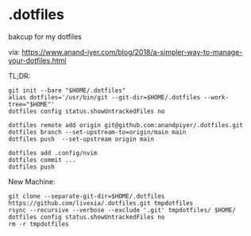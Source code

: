 # .dotfiles
bakcup for my dotfiles

via: https://www.anand-iyer.com/blog/2018/a-simpler-way-to-manage-your-dotfiles.html

TL;DR:

```
git init --bare "$HOME/.dotfiles"
alias dotfiles='/usr/bin/git --git-dir=$HOME/.dotfiles --work-tree="$HOME"'
dotfiles config status.showUntrackedFiles no

dotfiles remote add origin git@github.com:anandpiyer/.dotfiles.git
dotfiles branch --set-upstream-to=origin/main main
dotfiles push  --set-upstream origin main

dotfiles add .config/nvim
dotfiles commit ...
dotfiles push
```

New Machine:

```
git clone --separate-git-dir=$HOME/.dotfiles https://github.com/livexia/.dotfiles.git tmpdotfiles
rsync --recursive --verbose --exclude '.git' tmpdotfiles/ $HOME/
dotfiles config status.showUntrackedFiles no
rm -r tmpdotfiles
```
